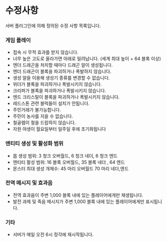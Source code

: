 # 수정사항

서버 플러그인에 의해 정의된 수정 사항 목록입니다.

### **게임 플레이**

* 접속 시 무적 효과를 받지 않습니다.
* 너무 높은 고도로 올라가면 아래로 밀려납니다. (세계 최대 높이 + 64 블록 이상)
* 엔더 드래곤을 처치할 때마다 드래곤 알이 생성됩니다.
* 엔더 드래곤이 블록을 파괴하거나 폭발하지 않습니다.
* 생성 알을 이용해 생성기 종류를 변경할 수 없습니다.
* 위더가 블록을 파괴하거나 폭발시키지 않습니다.
* 크리퍼가 블록을 파괴하거나 폭발시키지 않습니다.
* 엔드 크리스탈이 블록을 파괴하거나 폭발시키지 않습니다.
* 레드스톤 관련 블럭들이 설치가 안됩니다.
* 주민거래가 불가능합니다.
* 주민이 농사를 지을 수 없습니다.
* 철골렘이 철을 드랍하지 않습니다.
* 자원 야생이 월요일부터 일주일 후에 초기화됩니다

### **엔티티 생성 및 활성화 범위**

* 몹 생성 범위: 3 청크  오버월드, 6 청크  네더, 6 청크 엔드
* 엔티티 활성 범위: 16 블록  오버월드, 35 블록 네더 , 64 엔드
* 몬스터 최대 생성 개체수: 45 마리  오버월드 70 마리 네더,엔드



### **전역 메시지 및 효과음**

* 전역 효과음이 주변 1,000 블록 내에 있는 플레이어에게만 재생됩니다.
* 발전 과제 및 죽음 메시지가 주변 1,000 블록 내에 있는 플레이어에게만 표시됩니다.

### **기타**

* 서버가 매일 오전 6시 정각에 재시작됩니다.

